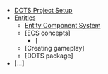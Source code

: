 - [DOTS Project Setup](https://docs.unity3d.com/Packages/com.unity.entities@0.17/manual/install_setup.html)
- [Entities](Entities/_nav.md)
	- [Entity Component System](Entities/Index.md)
	- [ECS concepts]
		- [
	- [Creating gameplay]
	- [DOTS package]
- [...]

<!--stackedit_data:
eyJoaXN0b3J5IjpbLTMyNDY0Nzc0LDE1MzI5MjY3NDddfQ==
-->